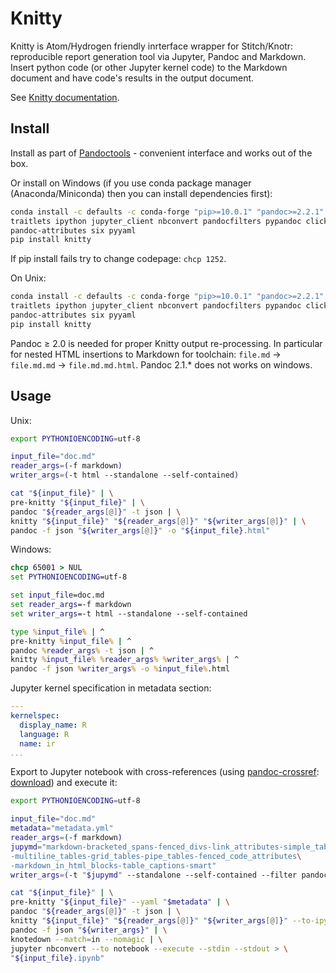 # Knitty

Knitty is Atom/Hydrogen friendly inrterface wrapper for Stitch/Knotr: reproducible report generation tool via Jupyter, Pandoc and Markdown. Insert python code (or other Jupyter kernel code) to the Markdown document and have code's results in the output document.

See [Knitty documentation](https://github.com/kiwi0fruit/knitty/blob/master/knitty.md).


## Install

Install as part of [Pandoctools](https://github.com/kiwi0fruit/pandoctools) - convenient interface and works out of the box.

Or install on Windows (if you use conda package manager (Anaconda/Miniconda) then you can install dependencies first):
```bash
conda install -c defaults -c conda-forge "pip>=10.0.1" "pandoc>=2.2.1" jupyter_core ^
traitlets ipython jupyter_client nbconvert pandocfilters pypandoc click psutil nbformat ^
pandoc-attributes six pyyaml
pip install knitty
```

If pip install fails try to change codepage: `chcp 1252`.

On Unix:
```bash
conda install -c defaults -c conda-forge "pip>=10.0.1" "pandoc>=2.2.1" jupyter_core \
traitlets ipython jupyter_client nbconvert pandocfilters pypandoc click psutil nbformat \
pandoc-attributes six pyyaml
pip install knitty
```

Pandoc ≥ 2.0 is needed for proper Knitty output re-processing. In particular for nested HTML insertions to Markdown for toolchain: `file.md` → `file.md.md` → `file.md.md.html`. Pandoc 2.1.\* does not works on windows.


## Usage

Unix:
```bash
export PYTHONIOENCODING=utf-8

input_file="doc.md"
reader_args=(-f markdown)
writer_args=(-t html --standalone --self-contained)

cat "${input_file}" | \
pre-knitty "${input_file}" | \
pandoc "${reader_args[@]}" -t json | \
knitty "${input_file}" "${reader_args[@]}" "${writer_args[@]}" | \
pandoc -f json "${writer_args[@]}" -o "${input_file}.html"
```

Windows:
```bat
chcp 65001 > NUL
set PYTHONIOENCODING=utf-8

set input_file=doc.md
set reader_args=-f markdown
set writer_args=-t html --standalone --self-contained

type %input_file% | ^
pre-knitty %input_file% | ^
pandoc %reader_args% -t json | ^
knitty %input_file% %reader_args% %writer_args% | ^
pandoc -f json %writer_args% -o %input_file%.html
```

Jupyter kernel specification in metadata section:
```yaml
---
kernelspec:
  display_name: R
  language: R
  name: ir
...
```

Export to Jupyter notebook with cross-references (using [pandoc-crossref](https://github.com/lierdakil/pandoc-crossref): [download](https://github.com/lierdakil/pandoc-crossref/releases)) and execute it:

```bash
export PYTHONIOENCODING=utf-8

input_file="doc.md"
metadata="metadata.yml"
reader_args=(-f markdown)
jupymd="markdown-bracketed_spans-fenced_divs-link_attributes-simple_tables\
-multiline_tables-grid_tables-pipe_tables-fenced_code_attributes\
-markdown_in_html_blocks-table_captions-smart"
writer_args=(-t "$jupymd" --standalone --self-contained --filter pandoc-crossref)

cat "${input_file}" | \
pre-knitty "${input_file}" --yaml "$metadata" | \
pandoc "${reader_args[@]}" -t json | \
knitty "${input_file}" "${reader_args[@]}" "${writer_args[@]}" --to-ipynb | \
pandoc -f json "${writer_args}" | \
knotedown --match=in --nomagic | \
jupyter nbconvert --to notebook --execute --stdin --stdout > \
"${input_file}.ipynb"
```
